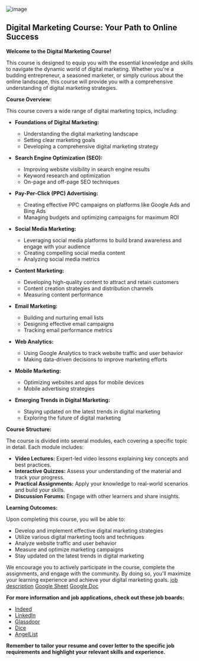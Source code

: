



![image](https://github.com/user-attachments/assets/2bfea0ce-de90-4e9b-a9f1-fd491d043a51)






## Digital Marketing Course: Your Path to Online Success

**Welcome to the Digital Marketing Course!**

This course is designed to equip you with the essential knowledge and skills to navigate the dynamic world of digital marketing. Whether you're a budding entrepreneur, a seasoned marketer, or simply curious about the online landscape, this course will provide you with a comprehensive understanding of digital marketing strategies.

**Course Overview:**

This course covers a wide range of digital marketing topics, including:

* **Foundations of Digital Marketing:**
   * Understanding the digital marketing landscape
   * Setting clear marketing goals
   * Developing a comprehensive digital marketing strategy

* **Search Engine Optimization (SEO):**
   * Improving website visibility in search engine results
   * Keyword research and optimization
   * On-page and off-page SEO techniques

* **Pay-Per-Click (PPC) Advertising:**
   * Creating effective PPC campaigns on platforms like Google Ads and Bing Ads
   * Managing budgets and optimizing campaigns for maximum ROI

* **Social Media Marketing:**
   * Leveraging social media platforms to build brand awareness and engage with your audience
   * Creating compelling social media content
   * Analyzing social media metrics

* **Content Marketing:**
   * Developing high-quality content to attract and retain customers
   * Content creation strategies and distribution channels
   * Measuring content performance

* **Email Marketing:**
   * Building and nurturing email lists
   * Designing effective email campaigns
   * Tracking email performance metrics

* **Web Analytics:**
   * Using Google Analytics to track website traffic and user behavior
   * Making data-driven decisions to improve marketing efforts

* **Mobile Marketing:**
   * Optimizing websites and apps for mobile devices
   * Mobile advertising strategies

* **Emerging Trends in Digital Marketing:**
   * Staying updated on the latest trends in digital marketing
   * Exploring the future of digital marketing

**Course Structure:**

The course is divided into several modules, each covering a specific topic in detail. Each module includes:

* **Video Lectures:** Expert-led video lessons explaining key concepts and best practices.
* **Interactive Quizzes:** Assess your understanding of the material and track your progress.
* **Practical Assignments:** Apply your knowledge to real-world scenarios and build your skills.
* **Discussion Forums:** Engage with other learners and share insights.

**Learning Outcomes:**

Upon completing this course, you will be able to:

* Develop and implement effective digital marketing strategies
* Utilize various digital marketing tools and techniques
* Analyze website traffic and user behavior
* Measure and optimize marketing campaigns
* Stay updated on the latest trends in digital marketing

We encourage you to actively participate in the course, complete the assignments, and engage with the community. By doing so, you'll maximize your learning experience and achieve your digital marketing goals.
<a href="job.html">job description</a>
<a href="https://docs.google.com/spreadsheets/d/1DbS23khpwMWFov2DuTlGO46JY86PhhQR/edit?usp=sharing&ouid=103493295690821530604&rtpof=true&sd=true"> Google Sheet</a>
<a href="https://docs.google.com/document/d/1X2IgIYiUPdcrzlntV4fTZZgZy2P8wiLZ1WiVhwWdKCg/edit?usp=sharing">Google Doc</a>


**For more information and job applications, check out these job boards:**
<ul>
  <li><a href="https://www.indeed.com/">Indeed</a></li>
  <li><a href="https://www.linkedin.com/">LinkedIn</a></li>
  <li><a href="https://www.glassdoor.com/">Glassdoor</a></li>
  <li><a href="https://www.dice.com/">Dice</a></li>
  <li><a href="https://angel.co/">AngelList</a></li>
</ul>

**Remember to tailor your resume and cover letter to the specific job requirements and highlight your relevant skills and experience.**
